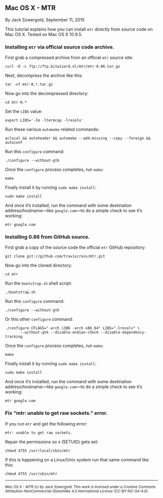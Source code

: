 ## Mac OS X - MTR

By Jack Szwergold, September 11, 2015

This tutorial explains how you can install `mtr` directly from source code on Mac OS X. Tested on Mac OS X 10.9.5.

### Installing `mtr` via official source code archive.

First grab a compressed archive from an official `mtr` source site:

	curl -O -L ftp://ftp.bitwizard.nl/mtr/mtr-0.86.tar.gz

Next, decompress the archive like this:

	tar -xf mtr-0.*.tar.gz
	
Now go into the decompressed directory:

	cd mtr-0.*
	
Set the `LIBS` value:

	export LIBS='-lm -ltermcap -lresolv'
	
Run these various `automake` related commands:

	aclocal && autoheader && automake --add-missing --copy --foreign && autoconf

Run this `configure` command:

	./configure --without-gtk
	
Once the `configure` process completes, run `make`:

	make
	
Finally install it by running `sudo make install`:

	sudo make install

And once it’s installed, run the command with some destination address/hostname—like `google.com`—to do a simple check to see it’s working:

	mtr google.com

### Installing 0.86 from GitHub source.

First grab a copy of the source code the official `mtr` GitHub repository:

	git clone git://github.com/traviscross/mtr.git
	
Now go into the cloned directory:

	cd mtr
	
Run the `bootstrap.sh` shell script:

	./bootstrap.sh
	
Run this `configure` command:

	./configure --without-gtk

Or this other `configure` command:

	./configure CFLAGS="-arch i386 -arch x86_64" LIBS="-lresolv" \
	       --without-gtk --disable-endian-check --disable-dependency-tracking

Once the `configure` process completes, run `make`:

	make
	
Finally install it by running `sudo make install`:

	sudo make install

And once it’s installed, run the command with some destination address/hostname—like `google.com`—to do a simple check to see it’s working:

	mtr google.com

### Fix “mtr: unable to get raw sockets.” error.

If you run `mtr` and get the following error:

    mtr: unable to get raw sockets.

Repair the permissions so `4` (SETUID) gets set:

    chmod 4755 /usr/local/sbin/mtr

If this is happening on a Linux/Unix system run that same command like this:

    chmod 4755 /usr/sbin/mtr

***

<sup>*Mac OS X - MTR (c) by Jack Szwergold. This work is licensed under a Creative Commons Attribution-NonCommercial-ShareAlike 4.0 International License (CC-BY-NC-SA-4.0).*</sup>
